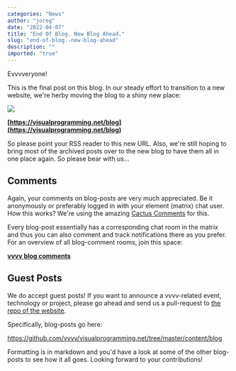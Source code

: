 ```yaml
---
categories: "News"
author: "joreg"
date: "2022-04-07"
title: "End Of Blog. New Blog Ahead."
slug: "end-of-blog.-new-blog-ahead"
description: ""
imported: "true"
---
```



Evvvveryone!

This is the final post on this blog. In our steady effort to transition to a new website, we're herby moving the blog to a shiny new place:

![](newblog.jpg)

**[https://visualprogramming.net/blog](https://visualprogramming.net/blog)**

So please point your RSS reader to this new URL. Also, we're still hoping to bring most of the archived posts over to the new blog to have them all in one place again. So please bear with us...

## Comments
Again, your comments on blog-posts are very much appreciated. Be it anonymously or preferably logged in with your element (matrix) chat user. How this works? We're using the amazing [Cactus Comments](https://cactus.chat/docs/getting-started/introduction/) for this.

Every blog-post essentially has a corresponding chat room in the matrix and thus you can also comment and track notifications there as you prefer. For an overview of all blog-comment rooms, join this space:

**[vvvv blog comments](https://matrix.to/#/#vvvv-blog-comments:matrix.org)**

## Guest Posts
We do accept guest posts! If you want to announce a vvvv-related event, technology or project, please go ahead and send us a pull-request to [the repo of the website](https://github.com/vvvv/visualprogramming.net).

Specifically, blog-posts go here: 

  https://github.com/vvvv/visualprogramming.net/tree/master/content/blog

Formatting is in markdown and you'd have a look at some of the other blog-posts to see how it all goes. Looking forward to your contributions!



